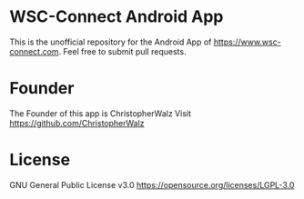 # WSC-Connect Android App
This is the unofficial repository for the Android App of https://www.wsc-connect.com. Feel free to submit pull requests.

# Founder
The Founder of this app is ChristopherWalz
Visit https://github.com/ChristopherWalz

# License 
GNU General Public License v3.0 <https://opensource.org/licenses/LGPL-3.0>
